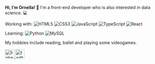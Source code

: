 <b>Hi, I’m Ornella!  :cherry_blossom:</b>
I'm a front-end developer who is also interested in data science. :computer:

Working with:
<img alt="HTML5" src="https://img.shields.io/badge/html5%20-%23E34F26.svg?&style=for-the-badge&logo=html5&logoColor=white"/>
<img alt="CSS3" src="https://img.shields.io/badge/css3%20-%231572B6.svg?&style=for-the-badge&logo=css3&logoColor=white"/>
<img alt="JavaScript" src="https://img.shields.io/badge/javascript%20-%23323330.svg?&style=for-the-badge&logo=javascript&logoColor=%23F7DF1E"/>
<img alt="TypeScript" src="https://img.shields.io/badge/typescript%20-%23007ACC.svg?&style=for-the-badge&logo=typescript&logoColor=white"/>
<img alt="React" src="https://img.shields.io/badge/react%20-%2320232a.svg?&style=for-the-badge&logo=react&logoColor=%2361DAFB"/>

Learning:
<img alt="Python" src="https://img.shields.io/badge/python%20-%2314354C.svg?&style=for-the-badge&logo=python&logoColor=white"/>
<img alt="MySQL" src="https://img.shields.io/badge/mysql-%2300f.svg?&style=for-the-badge&logo=mysql&logoColor=white"/>

My hobbies include reading, ballet and playing some videogames.

<a href="https://www.linkedin.com/in/ornella-acerbi/">
  <img font-size="12" alt="linkedin-logo" width="30px" src="https://cdn.jsdelivr.net/npm/simple-icons@v3/icons/linkedin.svg">
</a>
<a href="https://twitter.com/SophieOrne">
  <img alt="twitter-logo" width="30px" src="https://cdn.jsdelivr.net/npm/simple-icons@v3/icons/twitter.svg" />
</a>
